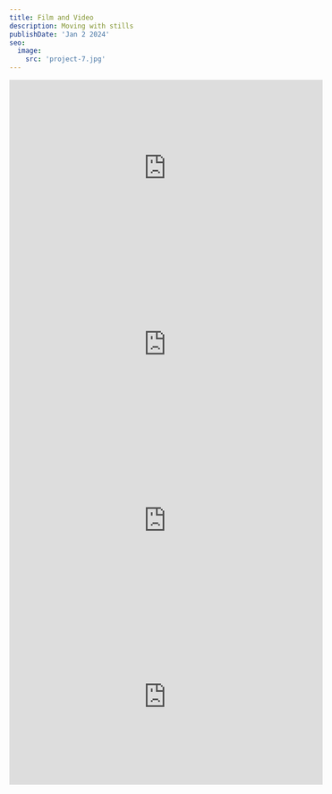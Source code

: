 ```yaml
---
title: Film and Video
description: Moving with stills
publishDate: 'Jan 2 2024'
seo:
  image:
    src: 'project-7.jpg'
---
```


<iframe width="560" height="315" src="https://www.youtube.com/embed/paWLUe6tM64?si=cy0bFEdkAS1Sg6uN" title="YouTube video player" frameborder="0" allow="accelerometer; autoplay; clipboard-write; encrypted-media; gyroscope; picture-in-picture; web-share" referrerpolicy="strict-origin-when-cross-origin" allowfullscreen></iframe>
<br>
<iframe width="560" height="315" src="https://www.youtube.com/embed/wyUsWVMukT0?si=MgFjHHXRdo6hLWsl" title="YouTube video player" frameborder="0" allow="accelerometer; autoplay; clipboard-write; encrypted-media; gyroscope; picture-in-picture; web-share" referrerpolicy="strict-origin-when-cross-origin" allowfullscreen></iframe>
<br>
<iframe width="560" height="315" src="https://www.youtube.com/embed/E5ZhzTPxZOk?si=U79ngwWCCzifGZb9" title="YouTube video player" frameborder="0" allow="accelerometer; autoplay; clipboard-write; encrypted-media; gyroscope; picture-in-picture; web-share" referrerpolicy="strict-origin-when-cross-origin" allowfullscreen></iframe>
<br>
<iframe width="560" height="315" src="https://www.youtube.com/embed/AmXnCFdoOcU?si=Wk4SWKF0pc9fQpm4" title="YouTube video player" frameborder="0" allow="accelerometer; autoplay; clipboard-write; encrypted-media; gyroscope; picture-in-picture; web-share" referrerpolicy="strict-origin-when-cross-origin" allowfullscreen></iframe>
